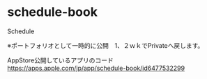 # schedule-book
Schedule

※ポートフォリオとして一時的に公開　1、２ｗｋでPrivateへ戻します。

AppStore公開しているアプリのコード
https://apps.apple.com/jp/app/schedule-book/id6477532299
